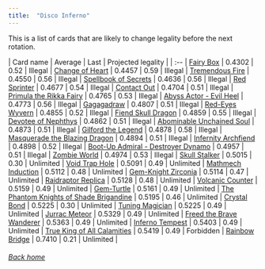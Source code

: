```yaml
---
title:  "Disco Inferno"
---
```


This is a list of cards that are likely to change legality before the next rotation.

| Card name | Average | Last | Projected legality |
| :-- |
[Fairy Box](https://db.ygoprodeck.com/card/?search=Fairy%20Box) | 0.4302 | 0.52 | Illegal |
[Change of Heart](https://db.ygoprodeck.com/card/?search=Change%20of%20Heart) | 0.4457 | 0.59 | Illegal |
[Tremendous Fire](https://db.ygoprodeck.com/card/?search=Tremendous%20Fire) | 0.4550 | 0.56 | Illegal |
[Spellbook of Secrets](https://db.ygoprodeck.com/card/?search=Spellbook%20of%20Secrets) | 0.4636 | 0.56 | Illegal |
[Red Sprinter](https://db.ygoprodeck.com/card/?search=Red%20Sprinter) | 0.4677 | 0.54 | Illegal |
[Contact Out](https://db.ygoprodeck.com/card/?search=Contact%20Out) | 0.4704 | 0.51 | Illegal |
[Primula the Rikka Fairy](https://db.ygoprodeck.com/card/?search=Primula%20the%20Rikka%20Fairy) | 0.4765 | 0.53 | Illegal |
[Abyss Actor - Evil Heel](https://db.ygoprodeck.com/card/?search=Abyss%20Actor%20-%20Evil%20Heel) | 0.4773 | 0.56 | Illegal |
[Gagagadraw](https://db.ygoprodeck.com/card/?search=Gagagadraw) | 0.4807 | 0.51 | Illegal |
[Red-Eyes Wyvern](https://db.ygoprodeck.com/card/?search=Red-Eyes%20Wyvern) | 0.4855 | 0.52 | Illegal |
[Fiend Skull Dragon](https://db.ygoprodeck.com/card/?search=Fiend%20Skull%20Dragon) | 0.4859 | 0.55 | Illegal |
[Devotee of Nephthys](https://db.ygoprodeck.com/card/?search=Devotee%20of%20Nephthys) | 0.4862 | 0.51 | Illegal |
[Abominable Unchained Soul](https://db.ygoprodeck.com/card/?search=Abominable%20Unchained%20Soul) | 0.4873 | 0.51 | Illegal |
[Gilford the Legend](https://db.ygoprodeck.com/card/?search=Gilford%20the%20Legend) | 0.4878 | 0.58 | Illegal |
[Masquerade the Blazing Dragon](https://db.ygoprodeck.com/card/?search=Masquerade%20the%20Blazing%20Dragon) | 0.4894 | 0.51 | Illegal |
[Infernity Archfiend](https://db.ygoprodeck.com/card/?search=Infernity%20Archfiend) | 0.4898 | 0.52 | Illegal |
[Boot-Up Admiral - Destroyer Dynamo](https://db.ygoprodeck.com/card/?search=Boot-Up%20Admiral%20-%20Destroyer%20Dynamo) | 0.4957 | 0.51 | Illegal |
[Zombie World](https://db.ygoprodeck.com/card/?search=Zombie%20World) | 0.4974 | 0.53 | Illegal |
[Skull Stalker](https://db.ygoprodeck.com/card/?search=Skull%20Stalker) | 0.5015 | 0.30 | Unlimited |
[Void Trap Hole](https://db.ygoprodeck.com/card/?search=Void%20Trap%20Hole) | 0.5091 | 0.49 | Unlimited |
[Mathmech Induction](https://db.ygoprodeck.com/card/?search=Mathmech%20Induction) | 0.5112 | 0.48 | Unlimited |
[Gem-Knight Zirconia](https://db.ygoprodeck.com/card/?search=Gem-Knight%20Zirconia) | 0.5114 | 0.47 | Unlimited |
[Raidraptor Replica](https://db.ygoprodeck.com/card/?search=Raidraptor%20Replica) | 0.5128 | 0.48 | Unlimited |
[Volcanic Counter](https://db.ygoprodeck.com/card/?search=Volcanic%20Counter) | 0.5159 | 0.49 | Unlimited |
[Gem-Turtle](https://db.ygoprodeck.com/card/?search=Gem-Turtle) | 0.5161 | 0.49 | Unlimited |
[The Phantom Knights of Shade Brigandine](https://db.ygoprodeck.com/card/?search=The%20Phantom%20Knights%20of%20Shade%20Brigandine) | 0.5195 | 0.46 | Unlimited |
[Crystal Bond](https://db.ygoprodeck.com/card/?search=Crystal%20Bond) | 0.5225 | 0.30 | Unlimited |
[Tuning Magician](https://db.ygoprodeck.com/card/?search=Tuning%20Magician) | 0.5225 | 0.49 | Unlimited |
[Jurrac Meteor](https://db.ygoprodeck.com/card/?search=Jurrac%20Meteor) | 0.5329 | 0.49 | Unlimited |
[Freed the Brave Wanderer](https://db.ygoprodeck.com/card/?search=Freed%20the%20Brave%20Wanderer) | 0.5363 | 0.49 | Unlimited |
[Inferno Tempest](https://db.ygoprodeck.com/card/?search=Inferno%20Tempest) | 0.5403 | 0.49 | Unlimited |
[True King of All Calamities](https://db.ygoprodeck.com/card/?search=True%20King%20of%20All%20Calamities) | 0.5419 | 0.49 | Forbidden |
[Rainbow Bridge](https://db.ygoprodeck.com/card/?search=Rainbow%20Bridge) | 0.7410 | 0.21 | Unlimited |

###### [Back home](index)